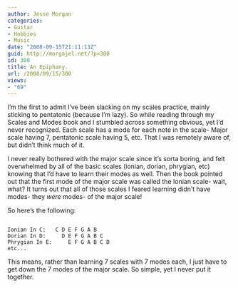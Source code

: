 ```yaml
---
author: Jesse Morgan
categories:
- Guitar
- Hobbies
- Music
date: "2008-09-15T21:11:13Z"
guid: http://morgajel.net/?p=300
id: 300
title: An Epiphany.
url: /2008/09/15/300
views:
- "69"
---
```


I’m the first to admit I’ve been slacking on my scales practice, mainly sticking to pentatonic (because I’m lazy). So while reading through my Scales and Modes book and I stumbled across something obvious, yet I’d never recognized. Each scale has a mode for each note in the scale- Major scale having 7, pentatonic scale having 5, etc. That I was remotely aware of, but didn’t think much of it.

I never really bothered with the major scale since it’s sorta boring, and felt overwhelmed by all of the basic scales (ionian, dorian, phrygian, etc) knowing that I’d have to learn their modes as well. Then the book pointed out that the first mode of the major scale was called the Ionian scale- wait, what? It turns out that all of those scales I feared learning didn’t have modes- they *were* modes- of the major scale!

So here’s the following:

```

Ionian In C:   C D E F G A B 
Dorian In D:     D E F G A B C
Phrygian In E:     E F G A B C D
etc...

```


This means, rather than learning 7 scales with 7 modes each, I just have to get down the 7 modes of the major scale. So simple, yet I never put it together.